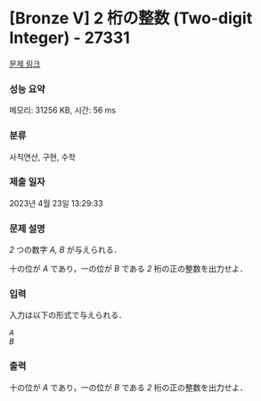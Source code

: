 # [Bronze V] 2 桁の整数 (Two-digit Integer) - 27331 

[문제 링크](https://www.acmicpc.net/problem/27331) 

### 성능 요약

메모리: 31256 KB, 시간: 56 ms

### 분류

사칙연산, 구현, 수학

### 제출 일자

2023년 4월 23일 13:29:33

### 문제 설명

<p><var>2</var> つの数字 <var>A, B</var> が与えられる．</p>

<p>十の位が <var>A</var> であり，一の位が <var>B</var> である <var>2</var> 桁の正の整数を出力せよ．</p>

### 입력 

 <p>入力は以下の形式で与えられる．</p>

<pre><var>A</var>
<var>B</var></pre>

### 출력 

 <p>十の位が <var>A</var> であり，一の位が <var>B</var> である <var>2</var> 桁の正の整数を出力せよ．</p>

